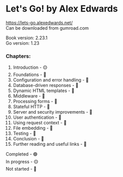 # Let's Go! by Alex Edwards
https://lets-go.alexedwards.net/  
Can be downloaded from gumroad.com  

Book version: 2.23.1  
Go version: 1.23  

### Chapters:
01. Introduction                     - 🟡  
02. Foundations                      - 🔴  
03. Configuration and error handling - 🔴  
04. Database-driven responses        - 🔴  
05. Dynamic HTML templates           - 🔴  
06. Middleware                       - 🔴  
07. Processing forms                 - 🔴  
08. Stateful HTTP                    - 🔴  
09. Server and security improvements - 🔴  
10. User authentication              - 🔴  
11. Using request context            - 🔴  
12. File embedding                   - 🔴  
13. Testing                          - 🔴  
14. Conclusion                       - 🔴  
15. Further reading and useful links - 🔴  

Completed   - 🟢  
In progress - 🟡  
Not started - 🔴  
